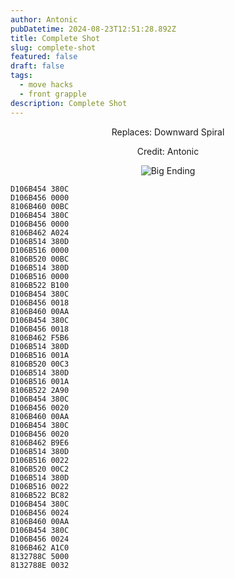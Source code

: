 ```yaml
---
author: Antonic
pubDatetime: 2024-08-23T12:51:28.892Z
title: Complete Shot
slug: complete-shot
featured: false
draft: false
tags:
  - move hacks
  - front grapple
description: Complete Shot
---
```

<center>
Replaces: Downward Spiral <p>
Credit: Antonic

![Big Ending](@assets/images/gifs/complete-shot.gif)
</center>

```text
D106B454 380C
D106B456 0000
8106B460 00BC
D106B454 380C
D106B456 0000
8106B462 A024
D106B514 380D
D106B516 0000
8106B520 00BC
D106B514 380D
D106B516 0000
8106B522 B100
D106B454 380C
D106B456 0018
8106B460 00AA
D106B454 380C
D106B456 0018
8106B462 F5B6
D106B514 380D
D106B516 001A
8106B520 00C3
D106B514 380D
D106B516 001A
8106B522 2A90
D106B454 380C
D106B456 0020
8106B460 00AA
D106B454 380C
D106B456 0020
8106B462 B9E6
D106B514 380D
D106B516 0022
8106B520 00C2
D106B514 380D
D106B516 0022
8106B522 BC82
D106B454 380C
D106B456 0024
8106B460 00AA
D106B454 380C
D106B456 0024
8106B462 A1C0
8132788C 5000
8132788E 0032
```
